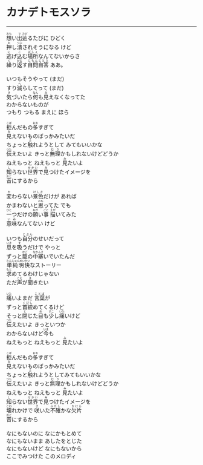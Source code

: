 # カナデトモスソラ
---
<lyric>
<ruby>想<rt>おも</rt></ruby>い<ruby>出<rt>で</rt></ruby><ruby>辿<rt>たど</rt></ruby>るたびに ひどく<br/>
<ruby>押<rt>お</rt></ruby>し<ruby>潰<rt>つぶ</rt></ruby>されそうになる けど<br/>
<ruby>逃<rt>に</rt></ruby>げ<ruby>込<rt>こ</rt></ruby>む<ruby>場所<rt>ばしょ</rt></ruby>なんてないからさ<br/>
<ruby>繰<rt>く</rt></ruby>り<ruby>返<rt>かえ</rt></ruby>す<ruby>自問自答<rt>じもんじとう</rt></ruby> ああ。<br/>
<br/>
いつもそうやって (まだ)<br/>
すり<ruby>減<rt>へ</rt></ruby>らしてって (まだ)<br/>
<ruby>気<rt>き</rt></ruby>づいたら<ruby>何<rt>なん</rt></ruby>も<ruby>見<rt>み</rt></ruby>えなくなってた<br/>
わからないものが<br/>
つもり つもる まえに ほら<br/>
<br/>
<ruby>拒<rt>こば</rt></ruby>んだもの<ruby>多<rt>おお</rt></ruby>すぎて<br/>
<ruby>見<rt>み</rt></ruby>えないものばっかみたいだ<br/>
ちょっと<ruby>触<rt>ふ</rt></ruby>れようとして みてもいいかな<br/>
<ruby>伝<rt>つた</rt></ruby>えたいよ きっと<ruby>無理<rt>むり</rt></ruby>かもしれないけどどうか<br/>
ねえもっと ねえもっと <ruby>見<rt>み</rt></ruby>たいよ<br/>
<ruby>知<rt>し</rt></ruby>らない<ruby>世界<rt>せかい</rt></ruby>で<ruby>見<rt>み</rt></ruby>つけたイメージを<br/>
<ruby>音<rt>おと</rt></ruby>にするから<br/>
<br/>
<ruby>変<rt>か</rt></ruby>わらない<ruby>景色<rt>けしき</rt></ruby>だけが あれば<br/>
かまわないと<ruby>思<rt>おも</rt></ruby>ってた でも<br/>
<ruby>一<rt>ひと</rt></ruby>つだけの<ruby>願<rt>ねが</rt></ruby>い<ruby>事<rt>ごと</rt></ruby> <ruby>描<rt>えが</rt></ruby>いてみた<br/>
<ruby>意味<rt>いみ</rt></ruby>なんてない けど<br/>
<br/>
いつも<ruby>自分<rt>じぶん</rt></ruby>のせいだって<br/>
<ruby>息<rt>いき</rt></ruby>を<ruby>吸<rt>す</rt></ruby>うだけで やっと<br/>
ずっと<ruby>籠<rt>かご</rt></ruby>の<ruby>中<rt>なか</rt></ruby><ruby>塞<rt>ふさ</rt></ruby>いでいたんだ<br/>
<ruby>単純明快<rt>たんじゅんめいかい</rt></ruby>なストーリー<br/>
<ruby>求<rt>もと</rt></ruby>めてるわけじゃない<br/>
ただ<ruby>声<rt>こえ</rt></ruby>が<ruby>聞<rt>き</rt></ruby>きたい<br/>
<br/>
<ruby>痛<rt>いた</rt></ruby>いよまだ <ruby>言葉<rt>ことば</rt></ruby>が<br/>
ずっと<ruby>首絞<rt>くびし</rt></ruby>めてくるけど<br/>
そっと<ruby>閉<rt>と</rt></ruby>じた<ruby>目<rt>め</rt></ruby>も<ruby>少<rt>すこ</rt></ruby>し<ruby>痛<rt>いた</rt></ruby>いけど<br/>
<ruby>伝<rt>つた</rt></ruby>えたいよ きっといつか<br/>
わからないけど<ruby>今<rt>いま</rt></ruby>も<br/>
ねえもっと ねえもっと <ruby>見<rt>み</rt></ruby>たいよ<br/>
<br/>
<ruby>拒<rt>こば</rt></ruby>んだもの<ruby>多<rt>おお</rt></ruby>すぎて<br/>
<ruby>見<rt>み</rt></ruby>えないものばっかみたいだ<br/>
ちょっと<ruby>触<rt>ふ</rt></ruby>れようとしてみてもいいかな<br/>
<ruby>伝<rt>つた</rt></ruby>えたいよ きっと<ruby>無理<rt>むり</rt></ruby>かもしれないけどどうか<br/>
ねえもっと ねえもっと <ruby>見<rt>み</rt></ruby>たいよ<br/>
<ruby>知<rt>し</rt></ruby>らない<ruby>世界<rt>せかい</rt></ruby>で<ruby>見<rt>み</rt></ruby>つけたイメージを<br/>
<ruby>壊<rt>こわ</rt></ruby>れかけで <ruby>咲<rt>さ</rt></ruby>いた<ruby>不確<rt>ふたし</rt></ruby>かな<ruby>欠片<rt>かけら</rt></ruby><br/>
<ruby>音<rt>おと</rt></ruby>にするから<br/>
<br/>
なにもないのに なにかもとめて<br/>
なにもないまま あしたをとじた<br/>
なにもないけど なにもないから<br/>
ここでみつけた このメロディ
</lyric>
